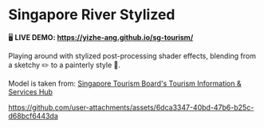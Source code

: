 # Singapore River Stylized

🖥️ **LIVE DEMO: https://yizhe-ang.github.io/sg-tourism/**

Playing around with stylized post-processing shader effects, blending from a sketchy ✏️ to a painterly style 🎨. 

Model is taken from: [Singapore Tourism Board's Tourism Information & Services Hub](https://tih.stb.gov.sg/content/tih/en/media-assets.html?mediaType=3dmodels#/)

https://github.com/user-attachments/assets/6dca3347-40bd-47b6-b25c-d68bcf6443da

